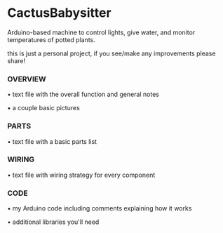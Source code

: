 # CactusBabysitter
Arduino-based machine to control lights, give water, and monitor temperatures of potted plants.

this is just a personal project, if you see/make any improvements please share!

### OVERVIEW
• text file with the overall function and general notes

• a couple basic pictures


### PARTS
• text file with a basic parts list  
  
  
### WIRING
• text file with wiring strategy for every component
  
  
### CODE
• my Arduino code including comments explaining how it works

• additional libraries you'll need
